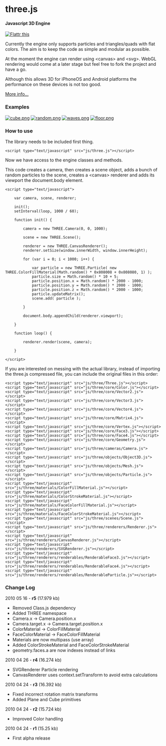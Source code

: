 three.js
========

#### Javascript 3D Engine ####

[![Flattr this](http://api.flattr.com/button/button-compact-static-100x17.png)](http://flattr.com/thing/287/three-js)

Currently the engine only supports particles and triangles/quads with flat colors. The aim is to keep the code as simple and modular as possible.

At the moment the engine can render using &lt;canvas&gt; and &lt;svg&gt;. WebGL rendering would come at a later stage but feel free to fork the project and have a go.

Although this allows 3D for iPhoneOS and Android platforms the performance on these devices is not too good.

[More info...](http://mrdoob.com/blog/post/693)

### Examples ###

[![cube.png](http://github.com/mrdoob/three.js/raw/master/examples/geometry/cube.png)](http://mrdoob.com/lab/javascript/three/geometry/cube.html)
[![random.png](http://github.com/mrdoob/three.js/raw/master/examples/particles/random.png)](http://mrdoob.com/lab/javascript/three/particles/random.html)
[![waves.png](http://github.com/mrdoob/three.js/raw/master/examples/particles/waves.png)](http://mrdoob.com/lab/javascript/three/particles/waves.html)
[![floor.png](http://github.com/mrdoob/three.js/raw/master/examples/particles/floor.png)](http://mrdoob.com/lab/javascript/three/particles/floor.html)

### How to use ###

The library needs to be included first thing.

	<script type="text/javascript" src="js/three.js"></script>

Now we have access to the engine classes and methods.

This code creates a camera, then creates a scene object, adds a bunch of random particles to the scene, creates a &lt;canvas&gt; renderer and adds its viewport the document.body element.

	<script type="text/javascript">

		var camera, scene, renderer;

		init();
		setInterval(loop, 1000 / 60);

		function init() {
		
			camera = new THREE.Camera(0, 0, 1000);

			scene = new THREE.Scene();
	
			renderer = new THREE.CanvasRenderer();
			renderer.setSize(window.innerWidth, window.innerHeight);

			for (var i = 0; i < 1000; i++) {
			
				var particle = new THREE.Particle( new THREE.ColorFillMaterial(Math.random() * 0x808008 + 0x808080, 1) );
				particle.size = Math.random() * 10 + 5;
				particle.position.x = Math.random() * 2000 - 1000;
				particle.position.y = Math.random() * 2000 - 1000;
				particle.position.z = Math.random() * 2000 - 1000;
				particle.updateMatrix();
				scene.add( particle );
				
			}

			document.body.appendChild(renderer.viewport);
			
		}

		function loop() {
		
			renderer.render(scene, camera);
			
		}

	</script>

If you are interested on messing with the actual library, instead of importing the three.js compressed file, you can include the original files in this order:

	<script type="text/javascript" src="js/three/Three.js"></script>
	<script type="text/javascript" src="js/three/core/Color.js"></script>
	<script type="text/javascript" src="js/three/core/Vector2.js"></script>
	<script type="text/javascript" src="js/three/core/Vector3.js"></script>
	<script type="text/javascript" src="js/three/core/Vector4.js"></script>		
	<script type="text/javascript" src="js/three/core/Matrix4.js"></script>
	<script type="text/javascript" src="js/three/core/Vertex.js"></script>
	<script type="text/javascript" src="js/three/core/Face3.js"></script>
	<script type="text/javascript" src="js/three/core/Face4.js"></script>
	<script type="text/javascript" src="js/three/core/Geometry.js"></script>
	<script type="text/javascript" src="js/three/cameras/Camera.js"></script>
	<script type="text/javascript" src="js/three/objects/Object3D.js"></script>
	<script type="text/javascript" src="js/three/objects/Mesh.js"></script>
	<script type="text/javascript" src="js/three/objects/Particle.js"></script>
	<script type="text/javascript" src="js/three/materials/ColorFillMaterial.js"></script>
	<script type="text/javascript" src="js/three/materials/ColorStrokeMaterial.js"></script>
	<script type="text/javascript" src="js/three/materials/FaceColorFillMaterial.js"></script>
	<script type="text/javascript" src="js/three/materials/FaceColorStrokeMaterial.js"></script>
	<script type="text/javascript" src="js/three/scenes/Scene.js"></script>
	<script type="text/javascript" src="js/three/renderers/Renderer.js"></script>
	<script type="text/javascript" src="js/three/renderers/CanvasRenderer.js"></script>
	<script type="text/javascript" src="js/three/renderers/SVGRenderer.js"></script>
	<script type="text/javascript" src="js/three/renderers/renderables/RenderableFace3.js"></script>
	<script type="text/javascript" src="js/three/renderers/renderables/RenderableFace4.js"></script>
	<script type="text/javascript" src="js/three/renderers/renderables/RenderableParticle.js"></script>

	
### Change Log ###

2010 05 16 - **r5** (17.979 kb)

* Removed Class.js dependency
* Added THREE namespace
* Camera.x -> Camera.position.x
* Camera.target.x -> Camera.target.position.x
* ColorMaterial -> ColorFillMaterial
* FaceColorMaterial -> FaceColorFillMaterial
* Materials are now multipass (use array)
* Added ColorStrokeMaterial and FaceColorStrokeMaterial
* geometry.faces.a are now indexes instead of links 


2010 04 26 - **r4** (16.274 kb)

* SVGRenderer Particle rendering
* CanvasRenderer uses context.setTransform to avoid extra calculations


2010 04 24 - **r3** (16.392 kb)

* Fixed incorrect rotation matrix transforms
* Added Plane and Cube primitives


2010 04 24 - **r2** (15.724 kb)

* Improved Color handling


2010 04 24 - **r1** (15.25 kb)

* First alpha release
